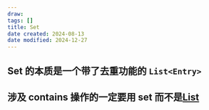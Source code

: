 ```yaml
---
draw:
tags: []
title: Set
date created: 2024-08-13
date modified: 2024-12-27
---
```


## Set 的本质是一个带了去重功能的 `List<Entry>`

## 涉及 contains 操作的一定要用 set 而不是[List](List.md)
